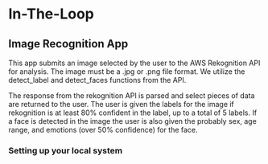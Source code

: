 # In-The-Loop
## Image Recognition App

This app submits an image selected by the user to the AWS Rekognition API for analysis. The image must be a .jpg or .png file format. We utilize the detect_label and detect_faces functions from the API.

The response from the rekognition API is parsed and select pieces of data are returned to the user. The user is given the labels for the image if rekognition is at least 80% confident in the label, up to a total of 5 labels. If a face is detected in the image the user is also given the probably sex, age range, and emotions (over 50% confidence) for the face.

### Setting up your local system




